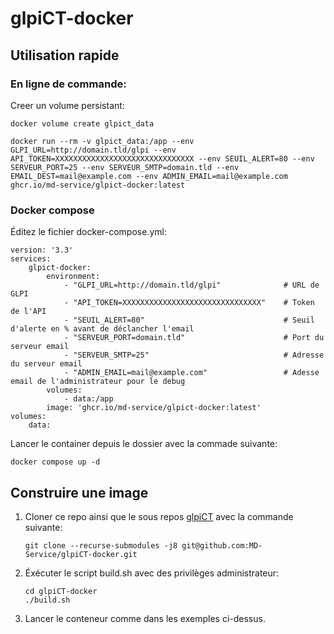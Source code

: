 # glpiCT-docker

## Utilisation rapide

### En ligne de commande:

Creer un volume persistant:

    docker volume create glpict_data

    docker run --rm -v glpict_data:/app --env GLPI_URL=http://domain.tld/glpi --env API_TOKEN=XXXXXXXXXXXXXXXXXXXXXXXXXXXXXXX --env SEUIL_ALERT=80 --env SERVEUR_PORT=25 --env SERVEUR_SMTP=domain.tld --env EMAIL_DEST=mail@example.com --env ADMIN_EMAIL=mail@example.com ghcr.io/md-service/glpict-docker:latest

### Docker compose

Éditez le fichier docker-compose.yml:

    version: '3.3'
    services:
        glpict-docker:
            environment:
                - "GLPI_URL=http://domain.tld/glpi"              # URL de GLPI
                - "API_TOKEN=XXXXXXXXXXXXXXXXXXXXXXXXXXXXXXX"    # Token de l'API
                - "SEUIL_ALERT=80"                               # Seuil d'alerte en % avant de déclancher l'email
                - "SERVEUR_PORT=domain.tld"                      # Port du serveur email
                - "SERVEUR_SMTP=25"                              # Adresse du serveur email
                - "ADMIN_EMAIL=mail@example.com"                 # Adesse email de l'administrateur pour le debug
            volumes:
                - data:/app
            image: 'ghcr.io/md-service/glpict-docker:latest'
    volumes:
        data:


Lancer le container depuis le dossier avec la commade suivante:

    docker compose up -d

## Construire une image

1. Cloner ce repo ainsi que le sous repos [glpiCT](https://github.com/MD-Service/glpiCT) avec la commande suivante:


       git clone --recurse-submodules -j8 git@github.com:MD-Service/glpiCT-docker.git 

3. Éxécuter le script build.sh avec des privilèges administrateur:

       cd glpiCT-docker
       ./build.sh

5. Lancer le conteneur comme dans les exemples ci-dessus. 
